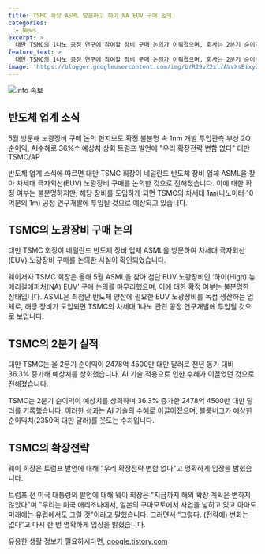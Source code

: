 ```yaml
---
title: TSMC 회장 ASML 방문하고 하이 NA EUV 구매 논의
categories:
  - News
excerpt: >
  대만 TSMC의 1나노 공정 연구에 참여할 장비 구매 논의가 이뤄졌으며, 회사는 2분기 순이익이 예상치를 상회했다고 발표했다. 대만 TSMC 회장은 또한 트럼프 전 대통령의 발언에 대해 확장 전략이 변함 없다고 밝혔다. 이에 대한 확정된 정보는 없지만, 대만 TSMC는 최첨단 공정 확장을 위해 내년 설비투자 규모를 최대 50조 원으로 늘릴 계획이다.
feature_text: >
  대만 TSMC의 1나노 공정 연구에 참여할 장비 구매 논의가 이뤄졌으며, 회사는 2분기 순이익이 예상치를 상회했다고 발표했다. 대만 TSMC 회장은 또한 트럼프 전 대통령의 발언에 대해 확장 전략이 변함 없다고 밝혔다. 이에 대한 확정된 정보는 없지만, 대만 TSMC는 최첨단 공정 확장을 위해 내년 설비투자 규모를 최대 50조 원으로 늘릴 계획이다.
image: 'https://blogger.googleusercontent.com/img/b/R29vZ2xl/AVvXsEixyZcFfHzMRdzZMjFBmAUKJYCLCGyLL1o632UiGVXcaFdKo_bkvkuCioo0uUKlGfBVcT3P84aROyZIXSBEx3Aw5nCQ3pTgDom1WDC4m8eifvWiAmWEEVb4x6G_l8C0QH225ldMjyaFvpxGEBGNO37VmDTDMHGhJPq73UglMfDca1-0aw/s1600/blogspot.png'
---
```


<p><img src="https://blogger.googleusercontent.com/img/b/R29vZ2xl/AVvXsEixyZcFfHzMRdzZMjFBmAUKJYCLCGyLL1o632UiGVXcaFdKo_bkvkuCioo0uUKlGfBVcT3P84aROyZIXSBEx3Aw5nCQ3pTgDom1WDC4m8eifvWiAmWEEVb4x6G_l8C0QH225ldMjyaFvpxGEBGNO37VmDTDMHGhJPq73UglMfDca1-0aw/s1600/blogspot.png" alt="info 속보" /></p>

<h2 data-ke-size="size26">반도체 업계 소식</h2>

<p data-ke-size="size16">5월 방문해 노광장비 구매 논의 현지보도 확정 불분명 속 1nm 개발 투입관측 부상 2Q 순이익, AI수혜로 36%↑ 예상치 상회 트럼프 발언에 "우리 확장전략 변함 없다" 대만 TSMC/AP</p>

<p>반도체 업계 소식에 따르면 대만 TSMC 회장이 네덜란드 반도체 장비 업체 ASML을 찾아 차세대 극자외선(EUV) 노광장비 구매를 논의한 것으로 전해졌습니다. 이에 대한 확정 여부는 불분명하지만, 해당 장비를 도입하게 되면 TSMC의 차세대 1㎚(나노미터·10억분의 1m) 공정 연구개발에 투입될 것으로 예상되고 있습니다.</p>

<h2 data-ke-size="size26">TSMC의 노광장비 구매 논의</h2>

<p data-ke-size="size16">대만 TSMC 회장이 네덜란드 반도체 장비 업체 ASML을 방문하여 차세대 극자외선(EUV) 노광장비 구매를 논의한 사실이 확인되었습니다.</p>

<p>웨이저자 TSMC 회장은 올해 5월 ASML을 찾아 첨단 EUV 노광장비인 ‘하이(High) 뉴메리컬애퍼처(NA) EUV’ 구매 논의를 마무리했으며, 이에 대한 확정 여부는 불분명한 상태입니다. ASML은 최첨단 반도체 양산에 필요한 EUV 노광장비를 독점 생산하는 업체로, 해당 장비가 도입되면 TSMC의 차세대 1나노 관련 공정 연구개발에 투입될 것으로 보입니다.</p>

<h2 data-ke-size="size26">TSMC의 2분기 실적</h2>

<p data-ke-size="size16">대만 TSMC는 올 2분기 순이익이 2478억 4500만 대만 달러로 전년 동기 대비 36.3% 증가해 예상치를 상회했습니다. AI 기술 적용으로 인한 수혜가 이끌었던 것으로 전해졌습니다.</p>

<p>TSMC는 2분기 순이익이 예상치를 상회하며 36.3% 증가한 2478억 4500만 대만 달러를 기록했습니다. 이러한 성과는 AI 기술의 수혜로 이끌어졌으며, 블룸버그가 예상한 순이익치(2350억 대만 달러)를 웃도는 수치입니다.</p>

<h2 data-ke-size="size26">TSMC의 확장전략</h2>

<p data-ke-size="size16">웨이 회장은 트럼프 발언에 대해 "우리 확장전략 변함 없다"고 명확하게 입장을 밝혔습니다.</p>

<p>트럼프 전 미국 대통령의 발언에 대해 웨이 회장은 "지금까지 해외 확장 계획은 변하지 않았다"며 "우리는 미국 애리조나에서, 일본의 구마모토에서 사업을 넓히고 있고 아마도 미래에는 유럽에서도 그럴 것"이라고 말했습니다. 그러면서 “그렇다. (전략에) 변화는 없다”고 다시 한 번 명확하게 입장을 밝혔습니다.</p>
유용한 생활 정보가 필요하시다면, <a href="https://qoogle.tistory.com" rel="dofollow">qoogle.tistory.com</a>



